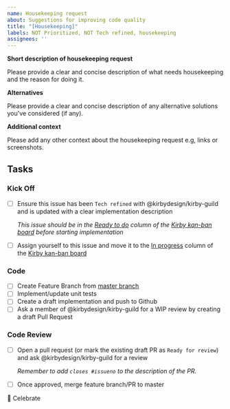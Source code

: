 ```yaml
---
name: Housekeeping request
about: Suggestions for improving code quality
title: "[Housekeeping]"
labels: NOT Prioritized, NOT Tech refined, housekeeping
assignees: ''
---
```


**Short description of housekeeping request**

<!-- Replace the paragraph below with your own description -->

Please provide a clear and concise description of what needs housekeeping and the reason for doing it.

**Alternatives**

<!-- Replace the paragraph below with your own description -->

Please provide a clear and concise description of any alternative solutions you've considered (if any).

**Additional context**

<!-- Replace the paragraph below with your own description -->

Please add any other context about the housekeeping request e.g, links or screenshots.

## Tasks

### Kick Off

* [ ] Ensure this issue has been `Tech refined` with @kirbydesign/kirby-guild and is updated with a clear implementation description

  _This issue should be in the [Ready to do](https://github.com/kirbydesign/designsystem/projects/1#column-4590936) column of the [Kirby kan-ban board](https://github.com/kirbydesign/designsystem/projects/1) before starting implementation_

* [ ] Assign yourself to this issue and move it to the [In progress](https://github.com/kirbydesign/designsystem/projects/1#column-4590937) column of the [Kirby kan-ban board](https://github.com/kirbydesign/designsystem/projects/1)

### Code

* [ ] Create Feature Branch from [master branch](https://github.com/kirbydesign/designsystem/tree/master)
* [ ] Implement/update unit tests
* [ ] Create a draft implementation and push to Github
* [ ] Ask a member of @kirbydesign/kirby-guild for a WIP review by creating a draft Pull Request

### Code Review

* [ ] Open a pull request (or mark the existing draft PR as `Ready for review`) and ask @kirbydesign/kirby-guild for a review

  _Remember to add `closes #issueno` to the description of the PR._

* [ ] Once approved, merge feature branch/PR to master

:tada: Celebrate
